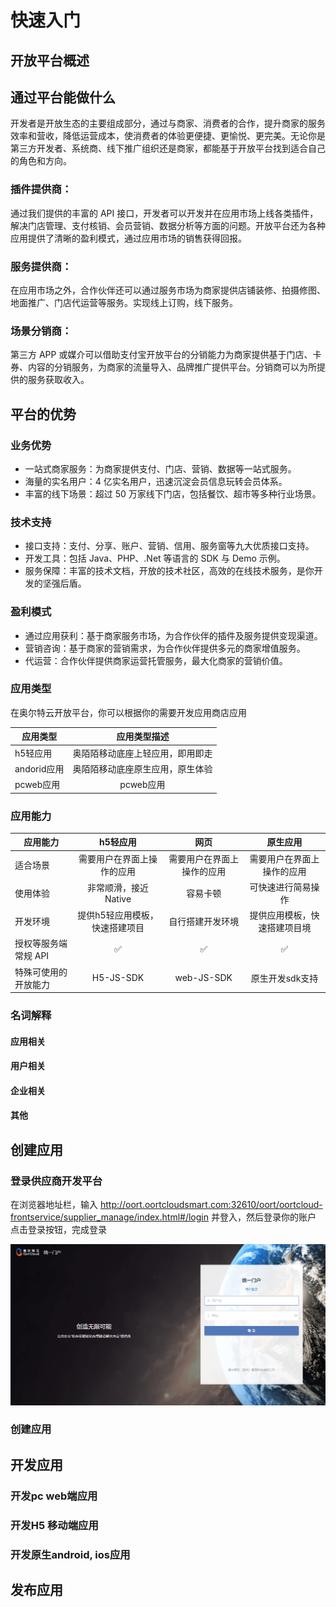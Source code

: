 # 快速入门

## 开放平台概述


## **通过平台能做什么**

开发者是开放生态的主要组成部分，通过与商家、消费者的合作，提升商家的服务效率和营收，降低运营成本，使消费者的体验更便捷、更愉悦、更完美。无论你是第三方开发者、系统商、线下推广组织还是商家，都能基于开放平台找到适合自己的角色和方向。



### **插件提供商：**

通过我们提供的丰富的 API 接口，开发者可以开发并在应用市场上线各类插件，解决门店管理、支付核销、会员营销、数据分析等方面的问题。开放平台还为各种应用提供了清晰的盈利模式，通过应用市场的销售获得回报。



### **服务提供商：**

在应用市场之外，合作伙伴还可以通过服务市场为商家提供店铺装修、拍摄修图、地面推广、门店代运营等服务。实现线上订购，线下服务。



### **场景分销商：**

第三方 APP 或媒介可以借助支付宝开放平台的分销能力为商家提供基于门店、卡券、内容的分销服务，为商家的流量导入、品牌推广提供平台。分销商可以为所提供的服务获取收入。



## **平台的优势**



### 业务优势

- 一站式商家服务：为商家提供支付、门店、营销、数据等一站式服务。
- 海量的实名用户：4 亿实名用户，迅速沉淀会员信息玩转会员体系。
- 丰富的线下场景：超过 50 万家线下门店，包括餐饮、超市等多种行业场景。



### 技术支持

- 接口支持：支付、分享、账户、营销、信用、服务窗等九大优质接口支持。
- 开发工具：包括 Java、PHP、.Net 等语言的 SDK 与 Demo 示例。
- 服务保障：丰富的技术文档，开放的技术社区，高效的在线技术服务，是你开发的坚强后盾。



### 盈利模式

- 通过应用获利：基于商家服务市场，为合作伙伴的插件及服务提供变现渠道。
- 营销咨询：基于商家的营销需求，为合作伙伴提供多元的商家增值服务。
- 代运营：合作伙伴提供商家运营托管服务，最大化商家的营销价值。





### 应用类型 

在奥尔特云开放平台，你可以根据你的需要开发应用商店应用

| 应用类型          | 应用类型描述          
| -------------    |:-------------:
| h5轻应用         |  奥陌陌移动底座上轻应用，即用即走
| andorid应用     | 奥陌陌移动底座原生应用，原生体验    
| pcweb应用       | pcweb应用

### 应用能力


 | 应用能力   |     	h5轻应用          |          	网页        |     	原生应用   
 | -------------    |:-------------:     |     :-------------:   | :-------------: 
|  适合场景       |需要用户在界面上操作的应用 |  需要用户在界面上操作的应用 |需要用户在界面上操作的应用 | 
|  使用体验        	 | 非常顺滑，接近 Native  |       	容易卡顿    |       	可快速进行简易操作        
 | 开发环境         | 	提供h5轻应用模板，快速搭建项目 | 	自行搭建开发环境   |    	提供应用模板，快速搭建项目境         
  | 授权等服务端常规 API |	✅      |                	✅      |        	✅                  
 |  特殊可使用的开放能力  	 | H5-JS-SDK     | 	web-JS-SDK    |  	原生开发sdk支持 






### 名词解释



#### 应用相关 


#### 用户相关


#### 企业相关 


#### 其他


## 创建应用


### 登录供应商开发平台

在浏览器地址栏，输入 http://oort.oortcloudsmart.com:32610/oort/oortcloud-frontservice/supplier_manage/index.html#/login 并登入，然后登录你的账户 点击登录按钮，完成登录

![An image](./img/login.png)


### 创建应用



## 开发应用 


### 开发pc web端应用 


### 开发H5 移动端应用


### 开发原生android, ios应用


## 发布应用 


